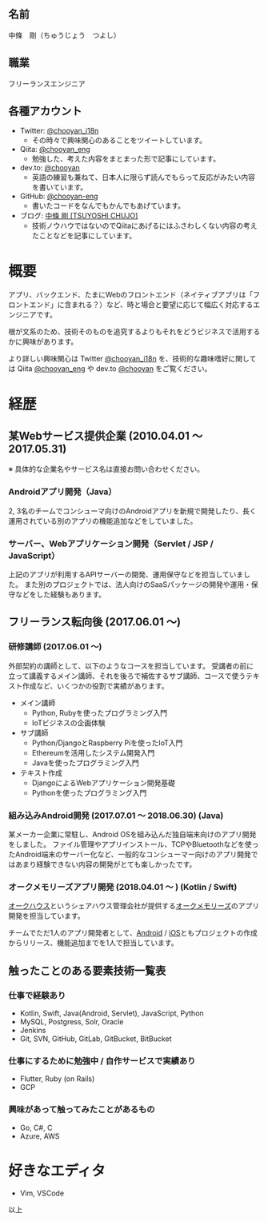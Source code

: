 ## 名前
中條　剛（ちゅうじょう　つよし）

## 職業
フリーランスエンジニア

## 各種アカウント

* Twitter: [@chooyan_i18n](https://www.twitter.com/chooyan_i18n)
  * その時々で興味関心のあることをツイートしています。
* Qiita: [@chooyan_eng](https://qiita.com/chooyan_eng)
  * 勉強した、考えた内容をまとまった形で記事にしています。
* dev.to: [@chooyan](https://dev.to/chooyan)
  * 英語の練習も兼ねて、日本人に限らず読んでもらって反応がみたい内容を書いています。
* GitHub: [@chooyan-eng](https://www.github.com/chooyan-eng)
  * 書いたコードをなんでもかんでもあげています。
* ブログ: [中條 剛 [TSUYOSHI CHUJO]](https://tsuyoshichujo.com/)
  * 技術ノウハウではないのでQiitaにあげるにはふさわしくない内容の考えたことなどを記事にしています。
  
# 概要

アプリ、バックエンド、たまにWebのフロントエンド（ネイティブアプリは「フロントエンド」に含まれる？）など、時と場合と要望に応じて幅広く対応するエンジニアです。

根が文系のため、技術そのものを追究するよりもそれをどうビジネスで活用するかに興味があります。

より詳しい興味関心は Twitter [@chooyan_i18n](https://www.twitter.com/chooyan_i18n) を、技術的な趣味嗜好に関しては Qiita [@chooyan_eng](https://qiita.com/chooyan_eng) や dev.to [@chooyan](https://dev.to/chooyan) をご覧ください。

# 経歴

## 某Webサービス提供企業 (2010.04.01 〜 2017.05.31)

※ 具体的な企業名やサービス名は直接お問い合わせください。

### Androidアプリ開発（Java）
2, 3名のチームでコンシューマ向けのAndroidアプリを新規で開発したり、長く運用されている別のアプリの機能追加などをしていました。

### サーバー、Webアプリケーション開発（Servlet / JSP / JavaScript）
上記のアプリが利用するAPIサーバーの開発、運用保守などを担当していました。
また別のプロジェクトでは、法人向けのSaaSパッケージの開発や運用・保守などをした経験もあります。

## フリーランス転向後 (2017.06.01 〜)

### 研修講師 (2017.06.01 〜)

外部契約の講師として、以下のようなコースを担当しています。
受講者の前に立って講義するメイン講師、それを後ろで補佐するサブ講師、コースで使うテキスト作成など、いくつかの役割で実績があります。

* メイン講師
  * Python, Rubyを使ったプログラミング入門
  * IoTビジネスの企画体験
* サブ講師
  * Python/DjangoとRaspberry Piを使ったIoT入門
  * Ethereumを活用したシステム開発入門
  * Javaを使ったプログラミング入門
* テキスト作成
  * DjangoによるWebアプリケーション開発基礎
  * Pythonを使ったプログラミング入門

### 組み込みAndroid開発 (2017.07.01 〜 2018.06.30) (Java)
某メーカー企業に常駐し、Android OSを組み込んだ独自端末向けのアプリ開発をしました。
ファイル管理やアプリインストール、TCPやBluetoothなどを使ったAndroid端末のサーバー化など、一般的なコンシューマー向けのアプリ開発ではあまり経験できない内容の開発がとても楽しかったです。

### オークメモリーズアプリ開発 (2018.04.01 〜 ) (Kotlin / Swift)
[オークハウス](https://www.oakhouse.jp)というシェアハウス管理会社が提供する[オークメモリーズ](https://www.oakhouse.jp/oakworker/memories/)のアプリ開発を担当しています。

チームでただ1人のアプリ開発者として、[Android](https://play.google.com/store/apps/details?id=jp.co.oakhouse.memories&hl=ja) / [iOS](https://itunes.apple.com/jp/app/オークメモリーズ/id1445389253?mt=8)ともプロジェクトの作成からリリース、機能追加までを1人で担当しています。

## 触ったことのある要素技術一覧表

### 仕事で経験あり
* Kotlin, Swift, Java(Android, Servlet), JavaScript, Python
* MySQL, Postgress, Solr, Oracle
* Jenkins
* Git, SVN, GitHub, GitLab, GitBucket, BitBucket

### 仕事にするために勉強中 / 自作サービスで実績あり
* Flutter, Ruby (on Rails)
* GCP

### 興味があって触ってみたことがあるもの
* Go, C#, C
* Azure, AWS

# 好きなエディタ
* Vim, VSCode

以上
